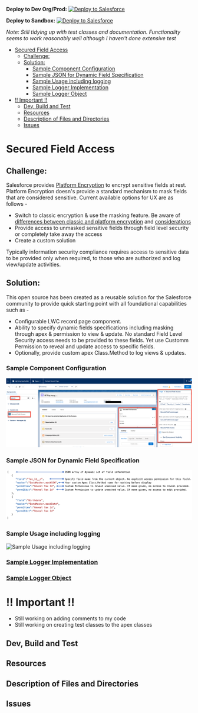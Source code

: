 __Deploy to Dev Org/Prod:__ [![Deploy to Salesforce](https://andrewfawcett.files.wordpress.com/2014/09/deploy.png)](https://githubsfdeploy.herokuapp.com/app/githubdeploy/sriram-venkatraman/SecuredFieldAccess)

__Deploy to Sandbox:__ [![Deploy to Salesforce](https://andrewfawcett.files.wordpress.com/2014/09/deploy.png)](https://githubsfdeploy-sandbox.herokuapp.com/app/githubdeploy/sriram-venkatraman/SecuredFieldAccess)

_Note: Still tidying up with test classes and documentation. Functionality seems to work reasonably well although I haven't done extensive test_

- [Secured Field Access](#secured-field-access)
  - [Challenge:](#challenge)
  - [Solution:](#solution)
    - [Sample Component Configuration](#sample-component-configuration)
    - [Sample JSON for Dynamic Field Specification](#sample-json-for-dynamic-field-specification)
    - [Sample Usage including logging](#sample-usage-including-logging)
    - [Sample Logger Implementation](#sample-logger-implementation)
    - [Sample Logger Object](#sample-logger-object)
- [!! Important !!](#-important-)
  - [Dev, Build and Test](#dev-build-and-test)
  - [Resources](#resources)
  - [Description of Files and Directories](#description-of-files-and-directories)
  - [Issues](#issues)
  
# Secured Field Access

## Challenge:
Salesforce provides [Platform Encryption](https://help.salesforce.com/s/articleView?id=sf.security_pe_overview.htm&type=5) to encrypt sensitive fields at rest. Platform Encryption doesn's provide a standard mechanism to mask fields that are considered sensitive. Current available options for UX are as follows -
* Switch to classic encryption & use the masking feature. Be aware of [differences between classic and platform encryption](https://developer.salesforce.com/docs/atlas.en-us.securityImplGuide.meta/securityImplGuide/security_pe_vs_classic_encryption.htm) and [considerations](https://developer.salesforce.com/docs/atlas.en-us.210.0.securityImplGuide.meta/securityImplGuide/security_pe_considerations_general.htm)
* Provide access to unmasked sensitive fields through field level security or completely take away the access
* Create a custom solution

Typically information security compliance requires access to sensitive data to be provided only when required, to those who are authorized and log view/update activities.

## Solution:
This open source has been created as a reusable solution for the Salesforce community to provide quick starting point with all foundational capabilities such as -
* Configurable LWC record page component.
* Ability to specify dynamic fields specifications including masking through apex & permission to view & update. No standard Field Level Security access needs to be provided to these fields. Yet use Customm Permission to reveal and update access to specific fields.
* Optionally, provide custom apex Class.Method to log views & updates.

### Sample Component Configuration
![Sample Component Configuration](/assets/images/componentconfig.png)
### Sample JSON for Dynamic Field Specification
![Sample JSON for Dynamic Field Specification](/assets/images/jsonconfig.png)
### Sample Usage including logging
![Sample Usage including logging](/assets/images/usage.gif)
### [Sample Logger Implementation](/force-app/main/default/classes/SecuredFieldAccessLogger.cls)
### [Sample Logger Object](/force-app/main/default/objects/Secured_Field_Access_Log__c)

# !! Important !!
* Still working on adding comments to my code
* Still working on creating test classes to the apex classes

## Dev, Build and Test

## Resources

## Description of Files and Directories

## Issues
